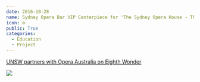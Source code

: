 ```yaml
---
date: 2016-10-28
name: Sydney Opera Bar VIP Centerpiece for 'The Sydney Opera House - The Opera' 2016 Event
icon: ⚙
public: True
categories:
  - Education
  - Project
---
```


<a target="_blank" href="https://newsroom.unsw.edu.au/news/art-architecture-design/unsw-partners-opera-australia-eighth-wonder">UNSW partners with Opera Australia on Eighth Wonder</a>

<img src="{{ '/images/sobvipcp.jpg' | url }}">